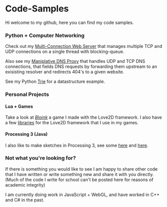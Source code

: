 # Code-Samples


Hi welcome to my github, here you can find my code samples.

### Python + Computer Networking
Check out my [Multi-Connection Web Server](https://github.com/jdillonh/Multi-Connection-Web-Server) that manages multiple TCP and UDP connections on a single thread with blocking-queue.

Also see my [Maniplative DNS Proxy](https://github.com/jdillonh/Manipulative-DNS-Proxy) that handles UDP and TCP DNS connections, that fields DNS requests by forwarding them upstream to an exisisting resolver and redirects 404's to a given website.

See my Python [Trie](https://github.com/jdillonh/python-trie) for a datastructure example.

### Personal Projects 
#### Lua + Games
Take a look at [*Bloink*](https://github.com/jdillonh/bloink-game) a game I made with the Love2D framework.
I also have a few [libraries](https://github.com/jdillonh/love2d-libs) for the Love2D framework that I use in my games.

#### Processing 3 (Java)
I also like to make sketches in Processing 3, see some 
[here](https://github.com/jdillonh/shadows) and 
[here](https://github.com/jdillonh/squares).

### Not what you're looking for?
If there is something you would like to see I am happy to share other code that I have written or write something new and share it with you directly. (Much of the code I write for school can't be posted here for reasons of academic integrity)

I am currently doing work in JavaScript + WebGL, and have worked in C++ and C# in the past.

